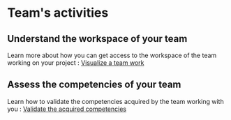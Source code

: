 # Team's activities

## Understand the workspace of your team 

Learn more about how you can get access to the workspace of the team working on your project : [Visualize a team work](../manager/Team_creation.md#visualize-a-team-work)


## Assess the competencies of your team 

Learn how to validate the competencies acquired by the team working with you : [Validate the acquired competencies](../manager/Team_creation.md#assess-a-team-activities)